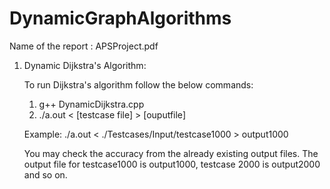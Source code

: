 # DynamicGraphAlgorithms

Name of the report : APSProject.pdf

1. Dynamic Dijkstra's Algorithm:

    To run Dijkstra's algorithm follow the below commands:

    1. g++ DynamicDijkstra.cpp
    2. ./a.out < [testcase file] > [ouputfile]
    
    Example: ./a.out < ./Testcases/Input/testcase1000 > output1000

    You may check the accuracy from the already existing output files.
    The output file for testcase1000 is output1000, testcase 2000 is output2000 and so on.
    

